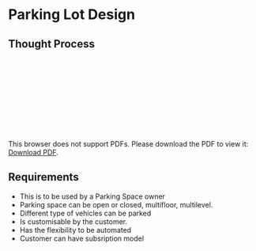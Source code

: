 # Parking Lot Design

## Thought Process

<object data="https://github.com/varmasaurav/ws-java-general/blob/master/parking-lot/Thought_behind_the_design.pdf" type="application/pdf" width="700px" height="700px">
    <embed src="https://github.com/varmasaurav/ws-java-general/blob/master/parking-lot/Thought_behind_the_design.pdf">
        <p>This browser does not support PDFs. Please download the PDF to view it: <a href="https://github.com/varmasaurav/ws-java-general/blob/master/parking-lot/Thought_behind_the_design.pdf">Download PDF</a>.</p>
    </embed>
</object>

## Requirements
  * This is to be used by a Parking Space owner
  * Parking space can be open or closed, multifloor, multilevel.
  * Different type of vehicles can be parked
  * Is customisable by the customer.
  * Has the flexibility to be automated
  * Customer can have subsription model
